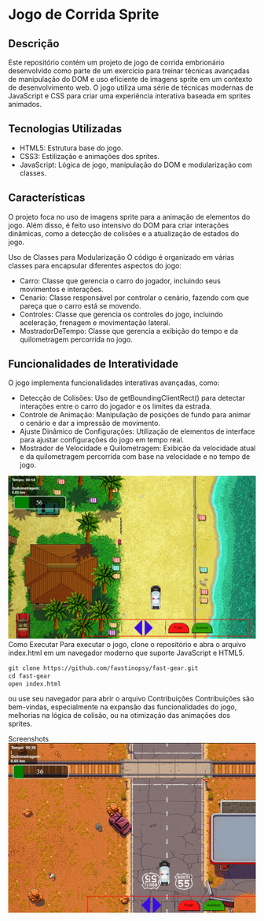 # Jogo de Corrida Sprite
## Descrição
Este repositório contém um projeto de jogo de corrida embrionário desenvolvido como parte de um exercício para treinar técnicas avançadas de manipulação do DOM e uso eficiente de imagens sprite em um contexto de desenvolvimento web. O jogo utiliza uma série de técnicas modernas de JavaScript e CSS para criar uma experiência interativa baseada em sprites animados.

## Tecnologias Utilizadas
- HTML5: Estrutura base do jogo.
- CSS3: Estilização e animações dos sprites.
- JavaScript: Lógica de jogo, manipulação do DOM e modularização com classes.
## Características
O projeto foca no uso de imagens sprite para a animação de elementos do jogo. Além disso, é feito uso intensivo do DOM para criar interações dinâmicas, como a detecção de colisões e a atualização de estados do jogo.

Uso de Classes para Modularização
O código é organizado em várias classes para encapsular diferentes aspectos do jogo:

- Carro: Classe que gerencia o carro do jogador, incluindo seus movimentos e interações.
- Cenario: Classe responsável por controlar o cenário, fazendo com que pareça que o carro está se movendo.
- Controles: Classe que gerencia os controles do jogo, incluindo aceleração, frenagem e movimentação lateral.
- MostradorDeTempo: Classe que gerencia a exibição do tempo e da quilometragem percorrida no jogo.
## Funcionalidades de Interatividade
O jogo implementa funcionalidades interativas avançadas, como:

- Detecção de Colisões: Uso de getBoundingClientRect() para detectar interações entre o carro do jogador e os limites da estrada.
- Controle de Animação: Manipulação de posições de fundo para animar o cenário e dar a impressão de movimento.
- Ajuste Dinâmico de Configurações: Utilização de elementos de interface para ajustar configurações do jogo em tempo real.
- Mostrador de Velocidade e Quilometragem: Exibição da velocidade atual e da quilometragem percorrida com base na velocidade e no tempo de jogo.
<img src='./img/game.png' alt='game'>
Como Executar
Para executar o jogo, clone o repositório e abra o arquivo index.html em um navegador moderno que suporte JavaScript e HTML5.

```
git clone https://github.com/faustinopsy/fast-gear.git
cd fast-gear
open index.html 
```
ou use seu navegador para abrir o arquivo
Contribuições
Contribuições são bem-vindas, especialmente na expansão das funcionalidades do jogo, melhorias na lógica de colisão, ou na otimização das animações dos sprites.

Screenshots
<img src='./img/game2.png' alt='game'>